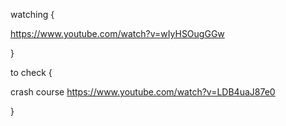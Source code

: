

watching {

https://www.youtube.com/watch?v=wIyHSOugGGw



}


to check {

crash course
https://www.youtube.com/watch?v=LDB4uaJ87e0


}